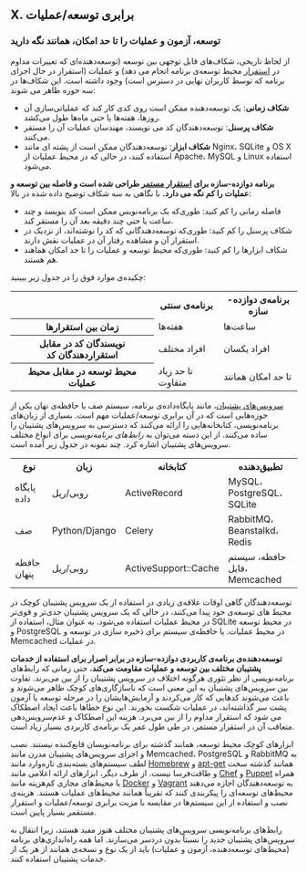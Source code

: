 ## X. برابری توسعه/عملیات
### توسعه، آزمون و عملیات را تا حد امکان، همانند نگه دارید

از لحاظ تاریخی، شکاف‌های قابل توجهی بین توسعه (توسعه‌دهنده‌ای که تغییرات مداوم در [استقرار](./codebase) محیط توسعه‌ی برنامه انجام می دهد) و عملیات (استقرار در حال اجرای برنامه که توسط کاربران نهایی در دسترس است) وجود داشته است. این شکاف‌ها در سه حوزه ظاهر می شوند:

* **شکاف زمانی**: یک توسعه‌دهنده ممکن است روی کدی کار کند که عملیاتی‌سازی آن روزها، هفته‌ها یا حتی ماه‌ها طول می‌کشد.
* **شکاف پرسنل**: توسعه‌دهندگان کد می نویسند، مهندسان عملیات آن را مستقر می‌کنند.
* **شکاف ابزار**: توسعه‌دهندگان ممکن است از پشته ای مانند Nginx، SQLite و OS X استفاده کنند، در حالی که در محیط عملیات از Apache، MySQL و Linux استفاده می‌شود.

**برنامه دوازده-سازه برای [استقرار مستمر](http://avc.com/2011/02/continuous-deployment/) طراحی شده است و فاصله بین توسعه و عملیات را کم نگه می دارد.** با نگاهی به سه شکاف توضیح داده شده در بالا:

* فاصله زمانی را کم کنید: طوری‌که یک برنامه‌نویس ممکن است کد بنویسد و چند ساعت یا حتی چند دقیقه بعد آن را مستقر کند.
* شکاف پرسنل را کم کنید: طوری‌که توسعه‌دهندگانی که کد را نوشته‌اند، از نزدیک در استقرار آن و مشاهده رفتار آن در عملیات نقش دارند.
* شکاف ابزارها را کم کنید: طوری‌که محیط توسعه و عملیات را تا حد امکان هماهند هم هستند.

چکیده‌ی موارد فوق را در جدول زیر ببینید:

<table>
   <tr>
     <th></th>
     <th>برنامه‌ی سنتی</th>
     <th>برنامه‌ی دوازده-سازه</th>
   </tr>
   <tr>
     <th>زمان بین استقرارها</th>
     <td>هفته‌ها</td>
     <td>ساعت‌ها</td>
   </tr>
   <tr>
     <th>نویسندگان کد در مقابل استقراردهندگان کد</th>
     <td>افراد مختلف</td>
     <td>افراد یکسان</td>
   </tr>
   <tr>
     <th>محیط توسعه در مقابل محیط عملیات</th>
     <td>تا حد زیاد متفاوت</td>
     <td>تا حد امکان همانند</td>
   </tr>
</table>

[سرویس‌های پشتیبان](./backing-services)، مانند پایگاه‌داده‌ی برنامه، سیستم صف یا حافظه‌ی نهان یکی از حوزه‌هایی است که در آن برابری توسعه/عملیات مهم است. بسیاری از زبان‌های برنامه‌نویسی، کتابخانه‌هایی را ارائه می‌کنند که دسترسی به سرویس‌های پشتیبان را ساده می‌کنند. از این دسته می‌توان به *رابط‌های برنامه‌نویسی* برای انواع مختلف سرویس‌های پشتیبان اشاره کرد. چند نمونه در جدول زیر آمده است.

<table>
   <tr>
     <th>نوع</th>
     <th>زبان</th>
     <th>کتابخانه</th>
     <th>تطبیق‌دهنده</th>
   </tr>
   <tr>
     <td>پایگاه داده</td>
     <td>روبی/ریل</td>
     <td>ActiveRecord</td>
     <td>MySQL، PostgreSQL، SQLite</td>
   </tr>
   <tr>
     <td>صف</td>
     <td>Python/Django</td>
     <td>Celery</td>
     <td>RabbitMQ، Beanstalkd، Redis</td>
   </tr>
   <tr>
     <td>حافظه پنهان</td>
     <td>روبی/ریل</td>
     <td>ActiveSupport::Cache</td>
     <td>حافظه، سیستم فایل، Memcached</td>
   </tr>
</table>

توسعه‌دهندگان گاهی اوقات علاقه‌ی زیادی در استفاده از یک سرویس پشتیبان کوچک در محیط های توسعه‌ی خود پیدا می‌کنند، در حالی که یک سرویس پشتیبان جدی‌تر و قوی‌تر در محیط عملیات استفاده می‌شود. به عنوان مثال، استفاده از SQLite در محیط توسعه و PostgreSQL در محیط عملیات. یا حافظه‌ی سیستم برای ذخیره سازی در توسعه و Memcached در عملیات.

**توسعه‌دهنده‌ی برنامه‌ی کاربردی دوازده-سازه در برابر اصرار برای استفاده از خدمات پشتیبان مختلف بین توسعه و عملیات مقاومت می‌کند**، حتی زمانی که رابط‌های برنامه‌نویسی از نظر تئوری هرگونه اختلاف در سرویس پشتیبان را از بین می‌برند. تفاوت بین سرویس‌های پشتیبان به این معنی است که ناسازگاری‌های کوچک ظاهر می‌شوند و باعث می‌شوند کدهایی که کار می‌کردند و آزمایش‌هایشان را در مرحله توسعه یا آزمون پشت سر گذاشته‌اند، در عملیات شکست بخورند. این نوع خطاها باعث ایجاد اصطکاک می شود که استقرار مداوم را از بین می‌برد. هزینه این اصطکاک و عدم‌سرویس‌دهی متعاقب آن در استقرار مستمر، در طی طول عمر یک برنامه‌ی کاربردی بسیار زیاد است.

ابزارهای کوچک محیط توسعه، همانند گذشته برای برنامه‌نویسان قانع‌کننده نیستند. نصب و اجرای سرویس‌های پشتیبان مدرن مانند Memcached، PostgreSQL و RabbitMQ به لطف سیستم‌های بسته‌بندی تازه‌وارد مانند [Homebrew](http://mxcl.github.com/homebrew/) و [apt-get]( https://help.ubuntu.com/community/AptGet/Howto) همانند گذشته سخت و طاقت‌فرسا نیست. از طرف دیگر، ابزارهای ارائه اعلامی مانند [Chef](http://www.opscode.com/chef/) و [Puppet](http://docs.puppetlabs.com/) همراه با محیط‌های مجازی کم‌هزینه مانند [ Docker](https://www.docker.com/) و [Vagrant](http://vagrantup.com/) به توسعه‌دهندگان اجازه می‌دهند محیط‌های توسعه‌ای را پیکربندی کنند که تقریباً همانند محیط‌های عملیات هستند. هزینه‌ی نصب و استفاده از این سیستم‌ها در مقایسه با مزیت برابری توسعه/عملیات و استقرار مستقمر بسیار پایین است.

رابط‌های برنامه‌نویسی سرویس‌های پشتیبان مختلف هنوز مفید هستند، زیرا انتقال به سرویس‌های پشتیبان جدید را نسبتاً بدون دردسر می‌سازند. اما همه راه‌اندازی‌های برنامه (محیط‌های توسعه‌دهنده، آزمون و عملیات) باید از یک نوع و نسخه‌ی همانند از هر یک از خدمات پشتیبان استفاده کنند.